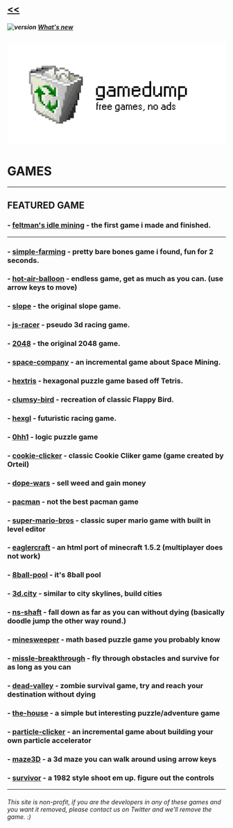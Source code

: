 ## [<<](https://gamedump.github.io/)

##### ![version](https://img.shields.io/badge/version-2.4-red) [What's new](./Changelog.md)

![logo](./content/logo3.png)
---
# **GAMES**
---
## **FEATURED GAME**

### - [feltman's idle mining](https://idlemining--exo-gamestudios.repl.co/) - the first game i made and finished.
---
### - [simple-farming](https://gamedump.github.io/simple-farming/) - pretty bare bones game i found, fun for 2 seconds.

### - [hot-air-balloon](https://gamedump.github.io/hot-air-balloon/) - endless game, get as much as you can. (use arrow keys to move)

### - [slope](https://gamedump.github.io/slope/) - the original slope game.

### - [js-racer](https://gamedump.github.io/js-racer/) - pseudo 3d racing game.

### - [2048](https://gamedump.github.io/2048/) - the original 2048 game.

### - [space-company](https://gamedump.github.io/space-company/) - an incremental game about Space Mining.

### - [hextris](https://gamedump.github.io/hextris/) - hexagonal puzzle game based off Tetris.

### - [clumsy-bird](https://gamedump.github.io/clumsy-bird/) - recreation of classic Flappy Bird.

### - [hexgl](https://gamedump.github.io/hexgl/) - futuristic racing game.

### - [0hh1](https://gamedump.github.io/0hh1/) - logic puzzle game

### - [cookie-clicker](https://gamedump.github.io/cookie-clicker/) - classic Cookie Cliker game (game created by Orteil)

### - [dope-wars](https://gamedump.github.io/dope-wars/) - sell weed and gain money

### - [pacman](https://gamedump.github.io/pacman/) - not the best pacman game

### - [super-mario-bros](https://gamedump.github.io/super-mario-bros/) - classic super mario game with built in level editor

### - [eaglercraft](https://gamedump.github.io/eaglercraft/) - an html port of minecraft 1.5.2 (multiplayer does __not__ work)

### - [8ball-pool](https://gamedump.github.io/8ball-pool/) - it's 8ball pool

### - [3d.city](https://gamedump.github.io/3d.city/) - similar to city skylines, build cities

### - [ns-shaft](https://gamedump.github.io/ns-shaft/) - fall down as far as you can without dying (basically doodle jump the other way round.)

### - [minesweeper](https://gamedump.github.io/minesweeper/) - math based puzzle game you probably know

### - [missle-breakthrough](https://gamedump.github.io/missile-breakthrough/) - fly through obstacles and survive for as long as you can

### - [dead-valley](https://gamedump.github.io/dead-valley/) - zombie survival game, try and reach your destination without dying

### - [the-house](https://gamedump.github.io/the-house/) - a simple but interesting puzzle/adventure game

### - [particle-clicker](https://gamedump.github.io/particle-clicker/) - an incremental game about building your own particle accelerator

### - [maze3D](https://gamedump.github.io/maze3D/) - a 3d maze you can walk around using arrow keys

### - [survivor](https://gamedump.github.io/survivor/) - a 1982 style shoot em up. figure out the controls
---
###### This site is non-profit, if you are the developers in any of these games and you want it removed, please contact us on Twitter and we'll remove the game. :)
